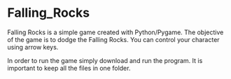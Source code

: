 # Falling_Rocks
Falling Rocks is a simple game created with Python/Pygame. The objective of the game is to dodge the Falling Rocks. You can control your character using arrow keys.

In order to run the game simply download and run the program. It is important to keep all the files in one folder.
